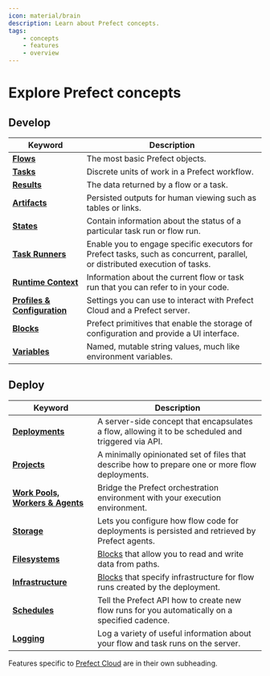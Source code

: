 ```yaml
---
icon: material/brain
description: Learn about Prefect concepts.
tags:
    - concepts
    - features
    - overview
---
```


# Explore Prefect concepts

## Develop

| Keyword                                     | Description                                                                                                                                                                        |
| ------------------------------------------- | ---------------------------------------------------------------------------------------------------------------------------------------------------------------------------------- |
| __[Flows](/concepts/flows)__                       | The most basic Prefect objects.                                                                                                                                                    |
| __[Tasks](/concepts/tasks)__                       | Discrete units of work in a Prefect workflow.                                                                                                                                      |
| __[Results](/concepts/results)__                   | The data returned by a flow or a task.                                                                                                                                             |
| __[Artifacts](/concepts/artifacts)__               | Persisted outputs for human viewing such as tables or links.                                                                                                                       |
| __[States](/concepts/states)__                     | Contain information about the status of a particular task run or flow run.                                                                                                         |
| __[Task Runners](/concepts/task-runners)__         | Enable you to engage specific executors for Prefect tasks, such as concurrent, parallel, or distributed execution of tasks.                                                    |
| __[Runtime Context](/concepts/runtime-context)__   | Information about the current flow or task run that you can refer to in your code.        |
| __[Profiles & Configuration](/concepts/settings)__ | Settings you can use to interact with Prefect Cloud and a Prefect server.                                                                                                         |
| __[Blocks](/concepts/blocks)__                     | Prefect primitives that enable the storage of configuration and provide a UI interface.                                       |
| __[Variables](/concepts/variables)__               | Named, mutable string values, much like environment variables. |

## Deploy
| Keyword                                           | Description                                                                                           |
| ------------------------------------------------- | ----------------------------------------------------------------------------------------------------- |
| __[Deployments](/concepts/deployments)__                 | A server-side concept that encapsulates a flow, allowing it to be scheduled and triggered via API. |
| __[Projects](/concepts/projects)__                       | A minimally opinionated set of files that describe how to prepare one or more flow deployments.    |
| __[Work Pools, Workers & Agents](/concepts/work-pools)__ | Bridge the Prefect orchestration environment with your execution environment.                          |
| __[Storage](/concepts/storage)__                         | Lets you configure how flow code for deployments is persisted and retrieved by Prefect agents.        |
| __[Filesystems](/concepts/filesystems)__                 | [Blocks](/concepts/blocks/) that allow you to read and write data from paths.                         |
| __[Infrastructure](/concepts/infrastructure)__           | [Blocks](/concepts/blocks/) that specify infrastructure for flow runs created by the deployment.              |
| __[Schedules](/concepts/schedules)__                     | Tell the Prefect API how to create new flow runs for you automatically on a specified cadence.        |
| __[Logging](/concepts/logs)__                            | Log a variety of useful information about your flow and task runs on the server.                      |

Features specific to [Prefect Cloud](/cloud/) are in their own subheading.

